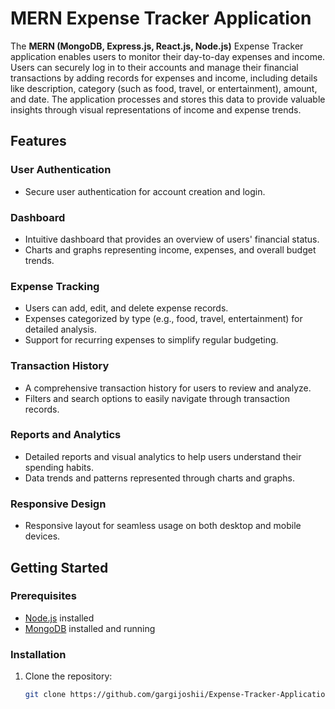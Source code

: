 

# MERN Expense Tracker Application

The **MERN (MongoDB, Express.js, React.js, Node.js)** Expense Tracker application enables users to monitor their day-to-day expenses and income. Users can securely log in to their accounts and manage their financial transactions by adding records for expenses and income, including details like description, category (such as food, travel, or entertainment), amount, and date. The application processes and stores this data to provide valuable insights through visual representations of income and expense trends.

## Features

### User Authentication
- Secure user authentication for account creation and login.

### Dashboard
- Intuitive dashboard that provides an overview of users' financial status.
- Charts and graphs representing income, expenses, and overall budget trends.

### Expense Tracking
- Users can add, edit, and delete expense records.
- Expenses categorized by type (e.g., food, travel, entertainment) for detailed analysis.
- Support for recurring expenses to simplify regular budgeting.

### Transaction History
- A comprehensive transaction history for users to review and analyze.
- Filters and search options to easily navigate through transaction records.

### Reports and Analytics
- Detailed reports and visual analytics to help users understand their spending habits.
- Data trends and patterns represented through charts and graphs.

### Responsive Design
- Responsive layout for seamless usage on both desktop and mobile devices.

## Getting Started

### Prerequisites
- [Node.js](https://nodejs.org/) installed
- [MongoDB](https://www.mongodb.com/) installed and running

### Installation
1. Clone the repository:
   ```bash
   git clone https://github.com/gargijoshii/Expense-Tracker-Application.git

